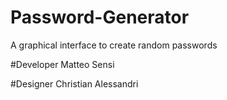 # Password-Generator
 A graphical interface to create random passwords

#Developer
 Matteo Sensi
 
#Designer
 Christian Alessandri
